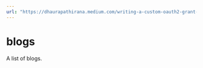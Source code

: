 ```yaml
---
url: "https://dhaurapathirana.medium.com/writing-a-custom-oauth2-grant-type-in-wso2-identity-server-6ab92881fdaf"
---
```


# blogs

A list of blogs.


